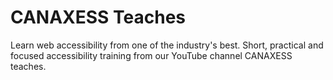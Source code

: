 # CANAXESS Teaches
Learn web accessibility from one of the industry's best. Short, practical and focused accessibility training from our YouTube channel CANAXESS teaches.
